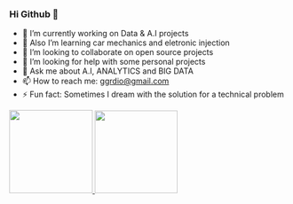 ### Hi Github 👋

- 🔭 I’m currently working on Data & A.I projects
- 🌱 Also I’m learning car mechanics and eletronic injection
- 👯 I’m looking to collaborate on open source projects
- 🤔 I’m looking for help with some personal projects
- 💬 Ask me about A.I, ANALYTICS and BIG DATA
- 📫 How to reach me: ggrdio@gmail.com
- ⚡ Fun fact: Sometimes I dream with the solution for a technical problem

<a href="https://github.com/ggdio">
  <img height="150em" src="https://github-readme-stats.vercel.app/api?username=ggdio&show_icons=true&theme=tokyonight&hide_border&include_all_commits=true&count_private=true"/>
  <img height="149em" src="https://github-readme-stats.vercel.app/api/top-langs/?username=ggdio&layout=compact&langs_count=7&theme=tokyonight&hide_border"/>
</a>

<!--
**ggdio/ggdio** is a ✨ _special_ ✨ repository because its `README.md` (this file) appears on your GitHub profile.

Here are some ideas to get you started:

- 🔭 I’m currently working on ...
- 🌱 I’m currently learning ...
- 👯 I’m looking to collaborate on ...
- 🤔 I’m looking for help with ...
- 💬 Ask me about ...
- 📫 How to reach me: ...
- 😄 Pronouns: ...
- ⚡ Fun fact: ...
-->
